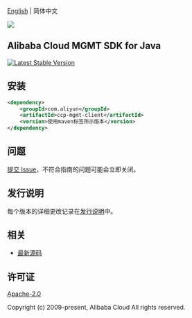 [English](README.md) | 简体中文

![](https://aliyunsdk-pages.alicdn.com/icons/AlibabaCloud.svg)

## Alibaba Cloud MGMT SDK for Java
[![Latest Stable Version](https://img.shields.io/maven-central/v/com.aliyun/ccp-client.svg?label=Maven%20Central)](https://search.maven.org/search?q=g:%22com.aliyun%22%20AND%20a:%22ccp-client%22)

## 安装

```xml
<dependency>
    <groupId>com.aliyun</groupId>
    <artifactId>ccp-mgmt-client</artifactId>
    <version>使用maven标签所示版本</version>
</dependency>
```

## 问题
[提交 Issue](https://github.com/aliyun/aliyun-ccp/issues/new)，不符合指南的问题可能会立即关闭。

## 发行说明
每个版本的详细更改记录在[发行说明](./ChangeLog.txt)中。

## 相关
* [最新源码](https://github.com/aliyun/aliyun-ccp/tree/master/mgmt-sdk/java)

## 许可证
[Apache-2.0](http://www.apache.org/licenses/LICENSE-2.0)

Copyright (c) 2009-present, Alibaba Cloud All rights reserved.

